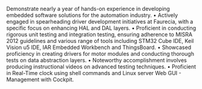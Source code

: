 Demonstrate nearly a year of hands-on experience in developing embedded software solutions for the automation industry.
• Actively engaged in spearheading driver development initiatives at Faurecia, with a specific focus on enhancing HAL and DAL layers.
• Proficient in conducting rigorous unit testing and integration testing, ensuring adherence to MISRA 2012 guidelines and various range of tools
including STM32 Cube IDE, Keil Vision u5 IDE, IAR Embedded Workbench and ThingsBoard.
• Showcased proficiency in creating drivers for motor modules and conducting thorough tests on data abstraction layers.
• Noteworthy accomplishment involves producing instructional videos on advanced testing techniques.
• Proficient in Real-Time clock using shell commands and Linux server Web GUI - Management with Cockpit.

<!---
11Rudra-Shrutii/11Rudra-Shrutii is a ✨ special ✨ repository because its `README.md` (this file) appears on your GitHub profile.
You can click the Preview link to take a look at your changes.
--->
